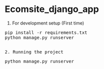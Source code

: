 # Ecomsite_django_app

1. For development setup (First time) 
<pre>
pip install -r requirements.txt 
python manage.py runserver
<pre>

2. Running the project
<pre>
python manage.py runserver
<pre>


